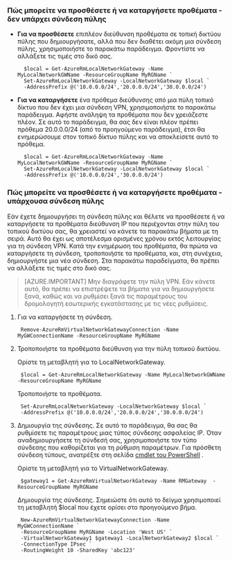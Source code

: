 ### <a name="noconnection"></a>Πώς μπορείτε να προσθέσετε ή να καταργήσετε προθέματα - δεν υπάρχει σύνδεση πύλης

- **Για να προσθέσετε** επιπλέον διεύθυνση προθέματα σε τοπική δικτύου πύλης που δημιουργήσατε, αλλά που δεν διαθέτει ακόμη μια σύνδεση πύλης, χρησιμοποιήστε το παρακάτω παράδειγμα. Φροντίστε να αλλάξετε τις τιμές στο δικό σας.

        $local = Get-AzureRmLocalNetworkGateway -Name MyLocalNetworkGWName -ResourceGroupName MyRGName `
        Set-AzureRmLocalNetworkGateway -LocalNetworkGateway $local `
        -AddressPrefix @('10.0.0.0/24','20.0.0.0/24','30.0.0.0/24')

- **Για να καταργήσετε** ένα πρόθεμα διεύθυνσης από μια πύλη τοπικό δίκτυο που δεν έχει μια σύνδεση VPN, χρησιμοποιήστε το παρακάτω παράδειγμα. Αφήστε ανάληψη τα προθέματα που δεν χρειάζεστε πλέον. Σε αυτό το παράδειγμα, θα σας δεν είναι πλέον πρέπει πρόθεμα 20.0.0.0/24 (από το προηγούμενο παράδειγμα), έτσι θα ενημερώσουμε στον τοπικό δίκτυο πύλης και να αποκλείσετε αυτό το πρόθεμα.

        $local = Get-AzureRmLocalNetworkGateway -Name MyLocalNetworkGWName -ResourceGroupName MyRGName `
        Set-AzureRmLocalNetworkGateway -LocalNetworkGateway $local `
        -AddressPrefix @('10.0.0.0/24','30.0.0.0/24')

### <a name="withconnection"></a>Πώς μπορείτε να προσθέσετε ή να καταργήσετε προθέματα - υπάρχουσα σύνδεση πύλης

Εάν έχετε δημιουργήσει τη σύνδεση πύλης και θέλετε να προσθέσετε ή να καταργήσετε τα προθέματα διεύθυνση IP που περιέχονται στην πύλη του τοπικού δικτύου σας, θα χρειαστεί να κάνετε τα παρακάτω βήματα με τη σειρά. Αυτό θα έχει ως αποτέλεσμα ορισμένες χρόνου εκτός λειτουργίας για τη σύνδεση VPN. Κατά την ενημέρωση του προθέματα, θα πρώτα να καταργήσετε τη σύνδεση, τροποποιήστε τα προθέματα, και, στη συνέχεια, δημιουργήστε μια νέα σύνδεση. Στα παρακάτω παραδείγματα, θα πρέπει να αλλάξετε τις τιμές στο δικό σας.

>[AZURE.IMPORTANT] Μην διαγράφετε την πύλη VPN. Εάν κάνετε αυτό, θα πρέπει να επιστρέψετε τα βήματα για να δημιουργήσετε ξανά, καθώς και να ρυθμίσει ξανά τις παραμέτρους του δρομολογητή εσωτερικής εγκατάστασης με τις νέες ρυθμίσεις.
 
1. Για να καταργήσετε τη σύνδεση.

        Remove-AzureRmVirtualNetworkGatewayConnection -Name MyGWConnectionName -ResourceGroupName MyRGName

2. Τροποποιήστε τα προθέματα διεύθυνση για την πύλη τοπικού δικτύου.

    Ορίστε τη μεταβλητή για το LocalNetworkGateway.

        $local = Get-AzureRmLocalNetworkGateway -Name MyLocalNetworkGWName -ResourceGroupName MyRGName

    Τροποποιήστε τα προθέματα.

        Set-AzureRmLocalNetworkGateway -LocalNetworkGateway $local `
        -AddressPrefix @('10.0.0.0/24','20.0.0.0/24','30.0.0.0/24')

4. Δημιουργία της σύνδεσης. Σε αυτό το παράδειγμα, θα σας θα ρυθμίσετε τις παραμέτρους μιας τύπος σύνδεσης ασφαλείας IP. Όταν αναδημιουργήσετε τη σύνδεσή σας, χρησιμοποιήστε τον τύπο σύνδεσης που καθορίζεται για τη ρύθμιση παραμέτρων. Για πρόσθετη σύνδεση τύπους, ανατρέξτε στη σελίδα [cmdlet του PowerShell](https://msdn.microsoft.com/library/mt603611.aspx) .

    Ορίστε τη μεταβλητή για το VirtualNetworkGateway.

        $gateway1 = Get-AzureRmVirtualNetworkGateway -Name RMGateway  -ResourceGroupName MyRGName

    Δημιουργία της σύνδεσης. Σημειώστε ότι αυτό το δείγμα χρησιμοποιεί τη μεταβλητή $local που έχετε ορίσει στο προηγούμενο βήμα.


        New-AzureRmVirtualNetworkGatewayConnection -Name MyGWConnectionName `
        -ResourceGroupName MyRGName -Location 'West US' `
        -VirtualNetworkGateway1 $gateway1 -LocalNetworkGateway2 $local `
        -ConnectionType IPsec `
        -RoutingWeight 10 -SharedKey 'abc123'
